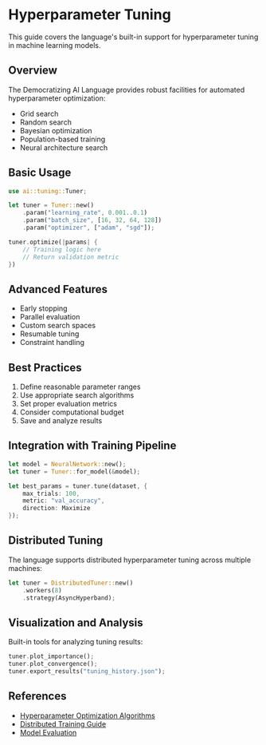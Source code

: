 # Hyperparameter Tuning

This guide covers the language's built-in support for hyperparameter tuning in machine learning models.

## Overview

The Democratizing AI Language provides robust facilities for automated hyperparameter optimization:

- Grid search
- Random search
- Bayesian optimization
- Population-based training
- Neural architecture search

## Basic Usage

```rust
use ai::tuning::Tuner;

let tuner = Tuner::new()
    .param("learning_rate", 0.001..0.1)
    .param("batch_size", [16, 32, 64, 128])
    .param("optimizer", ["adam", "sgd"]);

tuner.optimize(|params| {
    // Training logic here
    // Return validation metric
})
```

## Advanced Features

- Early stopping
- Parallel evaluation
- Custom search spaces
- Resumable tuning
- Constraint handling

## Best Practices

1. Define reasonable parameter ranges
2. Use appropriate search algorithms
3. Set proper evaluation metrics
4. Consider computational budget
5. Save and analyze results

## Integration with Training Pipeline

```rust
let model = NeuralNetwork::new();
let tuner = Tuner::for_model(&model);

let best_params = tuner.tune(dataset, {
    max_trials: 100,
    metric: "val_accuracy",
    direction: Maximize
});
```

## Distributed Tuning

The language supports distributed hyperparameter tuning across multiple machines:

```rust
let tuner = DistributedTuner::new()
    .workers(8)
    .strategy(AsyncHyperband);
```

## Visualization and Analysis

Built-in tools for analyzing tuning results:

```rust
tuner.plot_importance();
tuner.plot_convergence();
tuner.export_results("tuning_history.json");
```

## References

- [Hyperparameter Optimization Algorithms](../optimization.md)
- [Distributed Training Guide](../distributed.md)
- [Model Evaluation](../evaluation.md)
